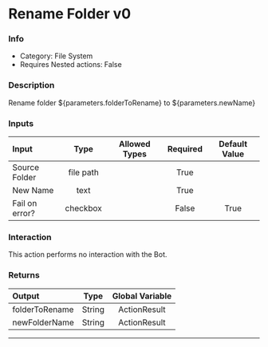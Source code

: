 # Rename Folder v0

### Info

- Category: File System
- Requires Nested actions: False


### Description
Rename folder ${parameters.folderToRename} to ${parameters.newName}


### Inputs

| Input | Type | Allowed Types | Required |  Default Value |
| :--- | :---: | :---: | :---: | :---: |
| Source Folder | file path |  | True |  |
| New Name | text |  | True |  |
| Fail on error? | checkbox |  | False | True |


### Interaction
This action performs no interaction with the Bot.

### Returns

| Output | Type | Global Variable |
| :--- | :---: | :---: |
| folderToRename | String | ActionResult |
| newFolderName | String | ActionResult |

---